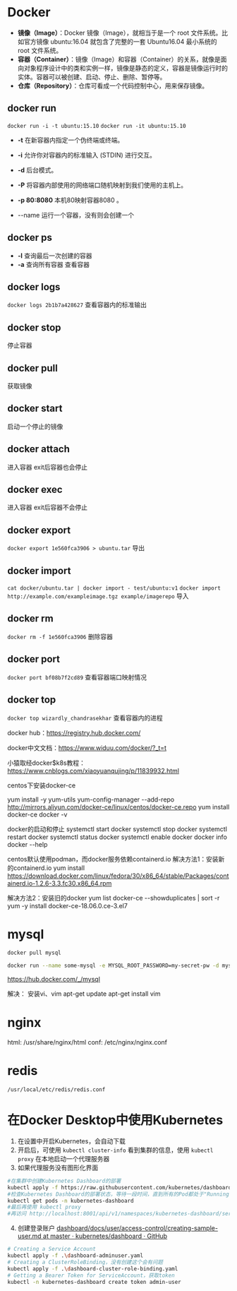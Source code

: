 # Docker
-   **镜像（Image）**：Docker 镜像（Image），就相当于是一个 root 文件系统。比如官方镜像 ubuntu:16.04 就包含了完整的一套 Ubuntu16.04 最小系统的 root 文件系统。
-   **容器（Container）**：镜像（Image）和容器（Container）的关系，就像是面向对象程序设计中的类和实例一样，镜像是静态的定义，容器是镜像运行时的实体。容器可以被创建、启动、停止、删除、暂停等。
-   **仓库（Repository）**：仓库可看成一个代码控制中心，用来保存镜像。

## docker run
`docker run -i -t ubuntu:15.10`
`docker run -it ubuntu:15.10`
-   **-t** 在新容器内指定一个伪终端或终端。
-   **-i** 允许你对容器内的标准输入 (STDIN) 进行交互。
-   **-d** 后台模式。
-   **-P** 将容器内部使用的网络端口随机映射到我们使用的主机上。
-   **-p 80:8080** 本机80映射容器8080 。

- --name 
运行一个容器，没有则会创建一个
## docker ps
-   **-l** 查询最后一次创建的容器
-   **-a** 查询所有容器
查看容器
## docker logs
`docker logs 2b1b7a428627`
查看容器内的标准输出
## docker stop
停止容器
## docker pull
获取镜像
## docker start
启动一个停止的镜像
## docker attach
进入容器
exit后容器也会停止
## docker exec
进入容器
exit后容器不会停止
## docker export
`docker export 1e560fca3906 > ubuntu.tar`
导出
## docker import
`cat docker/ubuntu.tar | docker import - test/ubuntu:v1`
`docker import http://example.com/exampleimage.tgz example/imagerepo`
导入
## docker rm
`docker rm -f 1e560fca3906`
删除容器
## docker port
`docker port bf08b7f2cd89`
查看容器端口映射情况
## docker top
`docker top wizardly_chandrasekhar`
查看容器内的进程


docker hub：https://registry.hub.docker.com/

docker中文文档：https://www.widuu.com/docker/?_t=t

小猿取经docker$k8s教程：https://www.cnblogs.com/xiaoyuanqujing/p/11839932.html

centos下安装docker-ce

yum install -y yum-utils
yum-config-manager --add-repo http://mirrors.aliyun.com/docker-ce/linux/centos/docker-ce.repo
yum install docker-ce
docker -v


docker的启动和停止
systemctl start docker
systemctl stop docker
systemctl restart docker
systemctl status docker
systemctl enable docker
docker info
docker --help

centos默认使用podman，而docker服务依赖containerd.io
解决方法1：安装新的containerd.io
 yum install https://download.docker.com/linux/fedora/30/x86_64/stable/Packages/containerd.io-1.2.6-3.3.fc30.x86_64.rpm

解决方法2：安装旧的docker
yum list docker-ce --showduplicates | sort -r
yum -y install  docker-ce-18.06.0.ce-3.el7

# mysql
```bash
docker pull mysql
```
```bash
docker run --name some-mysql -e MYSQL_ROOT_PASSWORD=my-secret-pw -d mysql:latest
```
https://hub.docker.com/_/mysql

解决： 安装vi、vim
apt-get update
apt-get install vim

# nginx
html: /usr/share/nginx/html
conf: /etc/nginx/nginx.conf

# redis
```dockerfile
/usr/local/etc/redis/redis.conf
```

# 在Docker Desktop中使用Kubernetes

1. 在设置中开启Kubernetes，会自动下载
2. 开启后，可使用 `kubectl cluster-info` 看到集群的信息，使用 `kubectl proxy` 在本地启动一个代理服务器
3. 如果代理服务没有图形化界面

```bash
#在集群中创建Kubernetes Dashboard的部署
kubectl apply -f https://raw.githubusercontent.com/kubernetes/dashboard/v2.0.0/aio/deploy/recommended.yaml
#检查Kubernetes Dashboard的部署状态，等待一段时间，直到所有的Pod都处于"Running"状态。
kubectl get pods -n kubernetes-dashboard
#最后再使用 kubectl proxy
#再访问 http://localhost:8001/api/v1/namespaces/kubernetes-dashboard/services/https:kubernetes-dashboard:/proxy/
```
4. 创建登录账户
[dashboard/docs/user/access-control/creating-sample-user.md at master · kubernetes/dashboard · GitHub](https://github.com/kubernetes/dashboard/blob/master/docs/user/access-control/creating-sample-user.md)

```bash
# Creating a Service Account
kubectl apply -f .\dashboard-adminuser.yaml
# Creating a ClusterRoleBinding，没有创建这个会有问题
kubectl apply -f .\dashboard-cluster-role-binding.yaml
# Getting a Bearer Token for ServiceAccount，获取token
kubectl -n kubernetes-dashboard create token admin-user
```